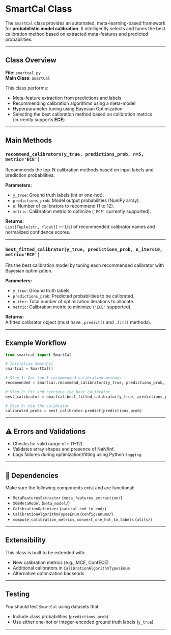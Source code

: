 # SmartCal Class

The `SmartCal` class provides an automated, meta-learning-based framework for **probabilistic model calibration**. It intelligently selects and tunes the best calibration method based on extracted meta-features and predicted probabilities.

---

## Class Overview

**File**: `smartcal.py`  
**Main Class**: `SmartCal`

This class performs:

- Meta-feature extraction from predictions and labels
- Recommending calibration algorithms using a meta-model
- Hyperparameter tuning using Bayesian Optimization
- Selecting the best calibration method based on calibration metrics (currently supports **ECE**)

---

## Main Methods

### `recommend_calibrators(y_true, predictions_prob, n=5, metric='ECE')`

Recommends the top-N calibration methods based on input labels and prediction probabilities.

**Parameters:**
- `y_true`: Ground truth labels (int or one-hot).
- `predictions_prob`: Model output probabilities (NumPy array).
- `n`: Number of calibrators to recommend (1 to 12).
- `metric`: Calibration metric to optimize (`'ECE'` currently supported).

**Returns:**  
`List[Tuple[str, float]]` — List of recommended calibrator names and normalized confidence scores.

---

### `best_fitted_calibrator(y_true, predictions_prob, n_iter=10, metric='ECE')`

Fits the best calibration model by tuning each recommended calibrator with Bayesian optimization.

**Parameters:**
- `y_true`: Ground truth labels.
- `predictions_prob`: Predicted probabilities to be calibrated.
- `n_iter`: Total number of optimization iterations to allocate.
- `metric`: Calibration metric to minimize (`'ECE'` supported).

**Returns:**  
A fitted calibrator object (must have `.predict()` and `.fit()` methods).

---

## Example Workflow

```python
from smartcal import SmartCal

# Initialize SmartCal
smartcal = SmartCal()

# Step 1: Get top 3 recommended calibration methods
recommended = smartcal.recommend_calibrators(y_true, predictions_prob, n=3, metric='ECE')

# Step 2: Fit and retrieve the best calibrator
best_calibrator = smartcal.best_fitted_calibrator(y_true, predictions_prob, n_iter=20, metric='ECE')

# Step 3: Use the calibrator
calibrated_probs = best_calibrator.predict(predictions_prob)
```

---

## ⚠️ Errors and Validations

- Checks for valid range of `n` (1–12).
- Validates array shapes and presence of NaN/Inf.
- Logs failures during optimization/fitting using Python `logging`.

---

## 📂 Dependencies

Make sure the following components exist and are functional:

- `MetaFeaturesExtractor` (`meta_features_extraction/`)
- `XGBMetaModel` (`meta_model/`)
- `CalibrationOptimizer` (`autocal_end_to_end/`)
- `CalibrationAlgorithmTypesEnum` (`config/enums/`)
- `compute_calibration_metrics`, `convert_one_hot_to_labels` (`utils/`)

---

## Extensibility

This class is built to be extended with:

- New calibration metrics (e.g., MCE, ConfECE)
- Additional calibrators in `CalibrationAlgorithmTypesEnum`
- Alternative optimization backends

---

## Testing

You should test `SmartCal` using datasets that:
- Include class probabilities (`predictions_prob`)
- Use either one-hot or integer-encoded ground truth labels (`y_true`)

---